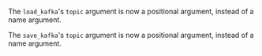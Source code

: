 The `load_kafka`'s `topic` argument is now a positional argument, instead of a
name argument.

The `save_kafka`'s `topic` argument is now a positional argument, instead of a
name argument.

